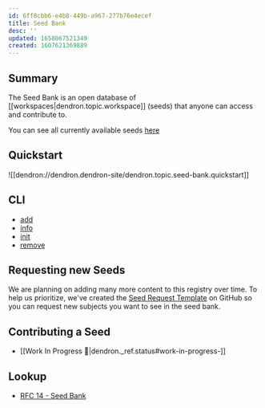 ```yaml
---
id: 6ff8cbb6-e4b8-449b-a967-277b76e4ecef
title: Seed Bank
desc: ''
updated: 1658067521349
created: 1607621369889
---
```


## Summary

The Seed Bank is an open database of [[workspaces|dendron.topic.workspace]] (seeds) that anyone can access and contribute to. 

You can see all currently available seeds [here](https://github.com/dendronhq/dendron/blob/master/packages/common-all/src/types/seed.ts#L48)

## Quickstart
![[dendron://dendron.dendron-site/dendron.topic.seed-bank.quickstart]]

<!-- If you have a vault that you think would make a good addition to the seed bank, you can submit a vault by following the instructions below:

1. make sure your vault is pushed to a public git registry like GitHub
2. make sure that your vault has a public `README.md` and `LICENSE.md` inside the vault
3. ping kevin on Discord or by email at [kevin@dendron.so](mailto:kevin@dendron.so) :)
 -->

## CLI

- [add](https://docs.dendron.so/notes/945a1bf2-2d6c-4792-87d0-bf87b7f94182/#add)
- [info](https://docs.dendron.so/notes/945a1bf2-2d6c-4792-87d0-bf87b7f94182/#info)
- [init](https://docs.dendron.so/notes/945a1bf2-2d6c-4792-87d0-bf87b7f94182/#init)
- [remove](https://docs.dendron.so/notes/945a1bf2-2d6c-4792-87d0-bf87b7f94182/#remove)

## Requesting new Seeds

We are planning on adding many more content to this registry over time. To help us prioritize, we've 
created the [Seed Request Template](https://github.com/dendronhq/dendron/issues/new?assignees=&labels=&template=seed-request.md&title=) on GitHub so you can request new subjects you want to see in the seed bank.

## Contributing a Seed
- [[Work In Progress 🚧|dendron._ref.status#work-in-progress-]]

## Lookup
- [RFC 14 - Seed Bank](https://docs.dendron.so/notes/4039fc46-06b2-4f83-b817-fc490bafbcb3/)
